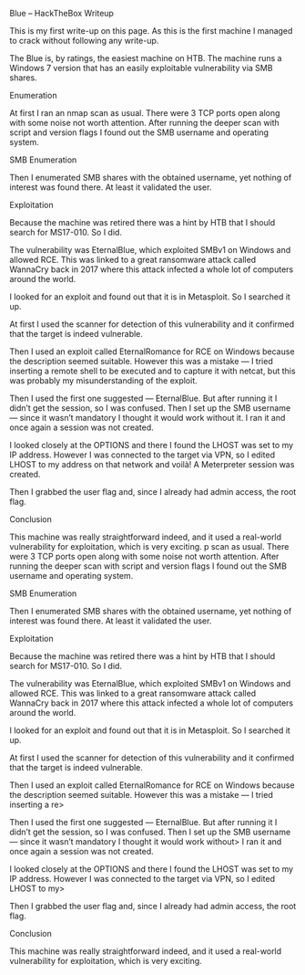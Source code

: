 Blue – HackTheBox Writeup

This is my first write-up on this page.
As this is the first machine I managed to crack without following any write-up.

The Blue is, by ratings, the easiest machine on HTB.
The machine runs a Windows 7 version that has an easily exploitable vulnerability via SMB shares.

Enumeration

At first I ran an nmap scan as usual.
There were 3 TCP ports open along with some noise not worth attention.
After running the deeper scan with script and version flags I found out the SMB username and operating system.

SMB Enumeration

Then I enumerated SMB shares with the obtained username, yet nothing of interest was found there. At least it validated the user.

Exploitation

Because the machine was retired there was a hint by HTB that I should search for MS17-010.
So I did.

The vulnerability was EternalBlue, which exploited SMBv1 on Windows and allowed RCE.
This was linked to a great ransomware attack called WannaCry back in 2017 where this attack infected a whole lot of computers around the world.

I looked for an exploit and found out that it is in Metasploit.
So I searched it up.

At first I used the scanner for detection of this vulnerability and it confirmed that the target is indeed vulnerable.

Then I used an exploit called EternalRomance for RCE on Windows because the description seemed suitable. However this was a mistake — I tried inserting a remote shell to be executed and to capture it with netcat, but this was probably my misunderstanding of the exploit.

Then I used the first one suggested — EternalBlue.
But after running it I didn’t get the session, so I was confused. Then I set up the SMB username — since it wasn’t mandatory I thought it would work without it.
I ran it and once again a session was not created.

I looked closely at the OPTIONS and there I found the LHOST was set to my IP address. However I was connected to the target via VPN, so I edited LHOST to my address on that network and voilà! A Meterpreter session was created.

Then I grabbed the user flag and, since I already had admin access, the root flag.

Conclusion

This machine was really straightforward indeed, and it used a real-world vulnerability for exploitation, which is very exciting.
p scan as usual.
There were 3 TCP ports open along with some noise not worth attention.
After running the deeper scan with script and version flags I found out the SMB username and operating system.

SMB Enumeration

Then I enumerated SMB shares with the obtained username, yet nothing of interest was found there. At least it validated the user.

Exploitation

Because the machine was retired there was a hint by HTB that I should search for MS17-010.
So I did.                                                          

The vulnerability was EternalBlue, which exploited SMBv1 on Windows and allowed RCE.
This was linked to a great ransomware attack called WannaCry back in 2017 where this attack infected a whole lot of computers around the world.

I looked for an exploit and found out that it is in Metasploit.
So I searched it up.

At first I used the scanner for detection of this vulnerability and it confirmed that the target is indeed vulnerable.

Then I used an exploit called EternalRomance for RCE on Windows because the description seemed suitable. However this was a mistake — I tried inserting a re>

Then I used the first one suggested — EternalBlue.
But after running it I didn’t get the session, so I was confused. Then I set up the SMB username — since it wasn’t mandatory I thought it would work without>
I ran it and once again a session was not created.

I looked closely at the OPTIONS and there I found the LHOST was set to my IP address. However I was connected to the target via VPN, so I edited LHOST to my>

Then I grabbed the user flag and, since I already had admin access, the root flag.

Conclusion

This machine was really straightforward indeed, and it used a real-world vulnerability for exploitation, which is very exciting.


